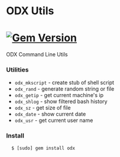 # ODX Utils

[![Gem Version](https://badge.fury.io/rb/odx.svg)](http://badge.fury.io/rb/odx)
=========
ODX Command Line Utils

### Utilities

- `odx_mkscript` - create stub of shell script
- `odx_rand` - generate random string or file
- `odx_getip` - get current machine's ip
- `odx_shlog` - show filtered bash history
- `odx_sz` - get size of file 
- `odx_date` - show current date
- `odx_usr` - get current user name

### Install

```
  $ [sudo] gem install odx
```
